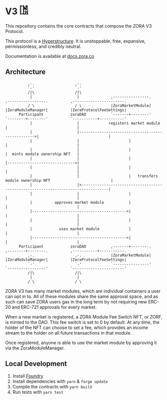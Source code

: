 # V3 𓀨

This repository contains the core contracts that compose the ZORA V3 Protocol.

This protocol is a [Hyperstructure](https://www.jacob.energy/hyperstructures.html). It is unstoppable, free, expansive, permissionless, and credibly neutral.

Documentation is available at [docs.zora.co](https://docs.zora.co)

## Architecture

```
          ,-.                  ,-.
          `-'                  `-'
          /|\                  /|\
           |                    |              ,----------------.          ,-----------------.          ,-----------------------.
          / \                  / \             |ZoraMarketModule|          |ZoraModuleManager|          |ZoraProtocolFeeSettings|
      Participant            zoraDAO           `-------+--------'          `--------+--------'          `-----------+-----------'
           |                    |             registers market module               |                               |
           |                    |-------------------------------------------------->|                               |
           |                    |                      |                            |                               |
           |                    |                      |                            |  mints module ownership NFT   |
           |                    |                      |                            |------------------------------>|
           |                    |                      |                            |                               |
           |                    |                      |   transfers module ownership NFT                           |
           |                    |<----------------------------------------------------------------------------------|
           |                    |                      |                            |                               |
           |          approves market module           |                            |                               |
           |------------------------------------------>|                            |                               |
           |                    |                      |                            |                               |
           |            uses market module             |                            |                               |
           |------------------------------------------>|                            |                               |
      Participant            zoraDAO           ,-------+--------.          ,--------+--------.          ,-----------+-----------.
          ,-.                  ,-.             |ZoraMarketModule|          |ZoraModuleManager|          |ZoraProtocolFeeSettings|
          `-'                  `-'             `----------------'          `-----------------'          `-----------------------'
          /|\                  /|\
           |                    |
          / \                  / \

```

ZORA V3 has many market modules, which are individual containers a user can opt in to. All of these modules share the same approval space, and as such can save ZORA users gas in the long term by not requiring new ERC-20 and ERC-721 approvals for every market.

When a new market is registered, a ZORA Module Fee Switch NFT, or ZORF, is minted to the DAO. This fee switch is set to 0 by default. At any time, the holder of the NFT can choose to set a fee, which provides an income stream to the holder on all future transactions in that module.

Once registered, anyone is able to use the market module by approving it via the ZoraModuleManager.

## Local Development

1. Install [Foundry](https://github.com/gakonst/foundry#installation)
2. Install dependencies with `yarn` & `forge update`
3. Compile the contracts with `yarn build`
4. Run tests with `yarn test`
